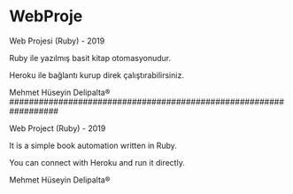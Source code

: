 # WebProje
Web Projesi (Ruby) - 2019

Ruby ile yazılmış basit kitap otomasyonudur. 

Heroku ile bağlantı kurup direk çalıştırabilirsiniz.

Mehmet Hüseyin Delipalta®
##################################################################

Web Project (Ruby) - 2019

It is a simple book automation written in Ruby.

You can connect with Heroku and run it directly.

Mehmet Hüseyin Delipalta®
